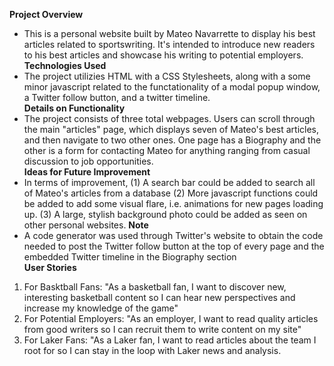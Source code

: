**Project Overview**  
  - This is a personal website built by Mateo Navarrette to display his best articles related to sportswriting. It's intended to introduce new readers to his best articles and showcase his writing to potential employers.  
**Technologies Used**  
  - The project utilizies HTML with a CSS Stylesheets, along with a some minor javascript related to the functationality of a modal popup window, a Twitter follow button, and a twitter timeline.  
**Details on Functionality**  
  - The project consists of three total webpages. Users can scroll through the main "articles" page, which displays seven of Mateo's best articles, and then navigate to two other ones. One page has a Biography and the other is a form for contacting Mateo for anything ranging from casual discussion to job opportunities.  
**Ideas for Future Improvement**  
  - In terms of improvement, (1) A search bar could be added to search all of Mateo's articles from a database (2) More javascript functions could be added to add some visual flare, i.e. animations for new pages loading up. (3) A large, stylish background photo could be added as seen on other personal websites. 
**Note**  
  - A code generator was used through Twitter's website to obtain the code needed to post the Twitter follow button at the top of every page and the embedded Twitter timeline in the Biography section  
**User Stories**  
  1. For Basktball Fans: "As a basketball fan, I want to discover new, interesting basketball content so I can hear new perspectives and increase my knowledge of the game"  
  2. For Potential Employers: "As an employer, I want to read quality articles from good writers so I can recruit them to write content on my site"  
  3. For Laker Fans: "As a Laker fan, I want to read articles about the team I root for so I can stay in the loop with Laker news and analysis.